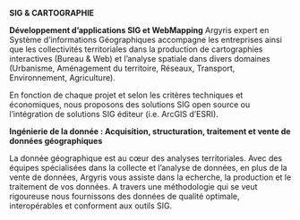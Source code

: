 **SIG & CARTOGRAPHIE**

**Développement d’applications SIG et WebMapping**
Argyris expert en Système d’informations Géographiques accompagne les entreprises ainsi que les collectivités territoriales dans la production de cartographies interactives (Bureau & Web) et l’analyse spatiale dans divers domaines (Urbanisme, Aménagement du territoire, Réseaux, Transport, Environnement, Agriculture).

 En fonction de chaque projet et selon les critères techniques et économiques, nous proposons des solutions SIG open source ou l’intégration de solutions SIG éditeur (i.e. ArcGIS d’ESRI).

**Ingénierie de la donnée : Acquisition, structuration, traitement et vente de données géographiques**

La donnée géographique est au cœur des analyses territoriales. Avec des équipes spécialisées dans la collecte et l’analyse de données, en plus de la vente de données, Argyris vous assiste dans la echerche, la production et le traitement de vos données. A travers une méthodologie qui se veut rigoureuse nous fournissons des données de qualité optimale, interopérables et conforment aux outils SIG.
<!--stackedit_data:
eyJoaXN0b3J5IjpbMTA0MjU2Mjc0LDczMDk5ODExNl19
-->